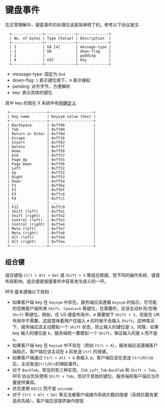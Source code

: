 # 键盘事件

在正常理解中，键盘事件的处理应该是简单明了的。参考以下协议报文

```
  +--------------+--------------+--------------+
  | No. of bytes | Type [Value] | Description  |
  +--------------+--------------+--------------+
  | 1            | U8 [4]       | message-type |
  | 1            | U8           | down-flag    |
  | 2            |              | padding      |
  | 4            | U32          | key          |
  +--------------+--------------+--------------+
```

- message-type: 固定为 `0x4`
- down-flag: `1` 表示键位按下，`0` 表示弹起
- pending: 对齐字节，方便解析
- key: 表示具体的键位

其中 key 的值在 X 系统中有[明确定义](https://www.x.org/releases/X11R7.6/doc/xproto/x11protocol.html#keysym_encoding)

```
 +-----------------+--------------------+
 | Key name        | Keysym value (hex) |
 +-----------------+--------------------+
 | BackSpace       | 0xff08             |
 | Tab             | 0xff09             |
 | Return or Enter | 0xff0d             |
 | Escape          | 0xff1b             |
 | Insert          | 0xff63             |
 | Delete          | 0xffff             |
 | Home            | 0xff50             |
 | End             | 0xff57             |
 | Page Up         | 0xff55             |
 | Page Down       | 0xff56             |
 | Left            | 0xff51             |
 | Up              | 0xff52             |
 | Right           | 0xff53             |
 | Down            | 0xff54             |
 | F1              | 0xffbe             |
 | F2              | 0xffbf             |
 | F3              | 0xffc0             |
 | F4              | 0xffc1             |
 | ...             | ...                |
 | F12             | 0xffc9             |
 | Shift (left)    | 0xffe1             |
 | Shift (right)   | 0xffe2             |
 | Control (left)  | 0xffe3             |
 | Control (right) | 0xffe4             |
 | Meta (left)     | 0xffe7             |
 | Meta (right)    | 0xffe8             |
 | Alt (left)      | 0xffe9             |
 | Alt (right)     | 0xffea             |
 +-----------------+--------------------+
```

## 组合键

组合键指 `Ctrl + Alt + Del` 或 `Shift + 3` 等组合按键。受不同的操作系统、键盘布局影响，组合键是按键事件中容易发生歧义的一环。

RFB 基本遵循以下规则：

- 如果客户端 key 在 `keysym` 中存在，服务端应该遵循 `keysym` 的指示，尽可能的忽略客户端传递 `Shift`、`CpasLock` 等键位，在需要时，应该主动补充/忽略 `Shift` 等键位。例如，在 US 键盘布局中，`#` 需要按下 `Shift + 3`，但是在 UK 布局中不需要。这就意味着用户在输入 `#` 的时候不会输入 `Shift`。这种情况下，服务端应该主动模拟一个 `Shift` 状态，防止输入的键位是 `3`。同理，如果 key 输入的键位是 `A`，服务端统一要模拟一个 `Shift`，保证输入的是 `A` 而不是 `a`。
- 如果客户端 key 在 `keysym` 中不存在（例如 `Ctrl + A`），服务端应该遵循客户端指示，客户端应该主动在 `A` 前发送 `Ctrl` 的按键。
- 如果客户端通过 `Ctrl + Alt + Q` 来输入 `@`，客户端应该在发送 `Ctrl`/`Alt`/`@`后，主动发送`Ctrl`/`Alt`的弹起事件。
- 对于 `BackTab`，常见的有三种实现，`ISO_Left_Tab` `BackTab` 和 `Shift + Tab`。RFB 协议优先使用 `Shift + Tab`，但对于其他的键位，服务端和客户端应当尽量提供兼容。
- 优先使用 `ASCII` 而不是 `unicode`
- 对于 `Ctrl + Alt + Del` 等无法被客户端操作系统拦截的按键（系统拦截有更高优先级），客户端应该提供操作按钮